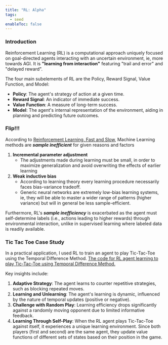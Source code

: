 ```yaml
---
title: "RL: Alpha"
tags:
  - seed
enableToc: false
---
```

### Introduction

Reinforcement Learning (RL) is a computational approach uniquely focused on goal-directed agents interacting with an uncertain environment, ie, more towards AGI. It is **"learning from interaction"** featuring "trail and error" and "delayed reward".

The four main subelements of RL are the Policy, Reward Signal, Value Function, and Model:
- **Policy**: The agent's strategy of action at a given time.
- **Reward Signal**: An indicator of immediate success.
- **Value Function**: A measure of long-term success.
- **Model**: The agent's internal representation of the environment, aiding in planning and predicting future outcomes.
### **Flip!!!** 

According to [Reinforcement Learning, Fast and Slow](https://www.cell.com/action/showPdf?pii=S1364-6613%2819%2930061-0), Machine Learning methods are ***sample inefficient*** for given reasons and factors

1. **Incremental parameter adjustment**
	- The adjustments made during learning must be small, in order to maximize generalization and avoid overwriting the effects of earlier learning
2. **Weak inductive bias**
	- According to learning theory every learning procedure necessarily faces bias-variance tradeoff. 
	- Generic neural networks are extremely low-bias learning systems, ie, they will be able to master a wider range of patterns (higher variance) but will in general be less sample-efficient.

Furthermore, RL's ***sample inefficiency*** is exacerbated as the agent must self-determine labels (i.e., actions leading to higher rewards) through environmental interaction, unlike in supervised learning where labeled data is readily available.

### Tic Tac Toe Case Study

In a practical application, I used RL to train an agent to play Tic-Tac-Toe using the Temporal Difference Method. [The code for RL agent learning to play Tic-Tac-Toe using Temporal Difference Method.](https://github.com/ps4vs/Deep-RL/blob/main/Chapter-1/TicTacToe.ipynb)

Key insights include:
1. **Adaptive Strategy**: The agent learns to counter repetitive strategies, such as blocking repeated moves.
2. **Learning and Unlearning**: The agent's learning is dynamic, influenced by the nature of temporal updates (positive or negative).
3. **Challenge with Random Play**: Learning efficiency drops significantly against a randomly moving opponent due to limited informative feedback.
4. **Learning Through Self-Play**: When the RL agent plays Tic-Tac-Toe against itself, it experiences a unique learning environment. Since both players (first and second) are the same agent, they update value functions of different sets of states based on their position in the game.






